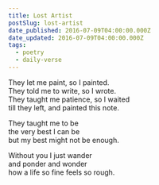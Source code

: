 ```yaml
---
title: Lost Artist
postSlug: lost-artist
date_published: 2016-07-09T04:00:00.000Z
date_updated: 2016-07-09T04:00:00.000Z
tags:
  - poetry
  - daily-verse
---
```


They let me paint, so I painted.  
They told me to write, so I wrote.  
They taught me patience, so I waited  
till they left, and painted this note.

They taught me to be  
the very best I can be  
but my best might not be enough.

Without you I just wander  
and ponder and wonder  
how a life so fine feels so rough.
